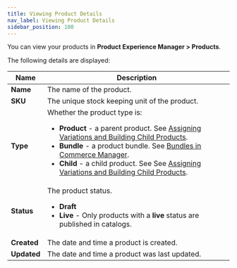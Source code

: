 ```yaml
---
title: Viewing Product Details
nav_label: Viewing Product Details
sidebar_position: 100
---
```


You can view your products in **Product Experience Manager > Products**. 

The following details are displayed:

| Name | Description                                                                                                                                                                                                                                                                                                                                                                                                                                                                                                                                              |
| --- |----------------------------------------------------------------------------------------------------------------------------------------------------------------------------------------------------------------------------------------------------------------------------------------------------------------------------------------------------------------------------------------------------------------------------------------------------------------------------------------------------------------------------------------------------------|
| **Name** | The name of the product.                                                                                                                                                                                                                                                                                                                                                                                                                                                                                                                                 |
| **SKU** | The unique stock keeping unit of the product.                                                                                                                                                                                                                                                                                                                                                                                                                                                                                                            |
| **Type** | Whether the product type is: <ul><li>**Product** - a parent product. See [Assigning Variations and Building Child Products](/docs/pxm/products/pxm-products-commerce-manager/assign-variations-build-child-products).</li><li>**Bundle** - a product bundle. See [Bundles in Commerce Manager](/docs/pxm/products/pxm-bundles/bundle-configuration).</li><li>**Child** - a child product. See See [Assigning Variations and Building Child Products](/docs/pxm/products/pxm-products-commerce-manager/assign-variations-build-child-products).</li></ul> |
| **Status** | The product status. <ul><li>**Draft**</li><li>**Live** - Only products with a **live** status are published in catalogs.</li></ul>                                                                                                                                                                                                                                                                                                                                                                                                                       |
| **Created** | The date and time a product is created.                                                                                                                                                                                                                                                                                                                                                                                                                                                                                                                  |
| **Updated** | The date and time a product was last updated.                                                                                                                                                                                                                                                                                                                                                                                                                                                                                                            |

